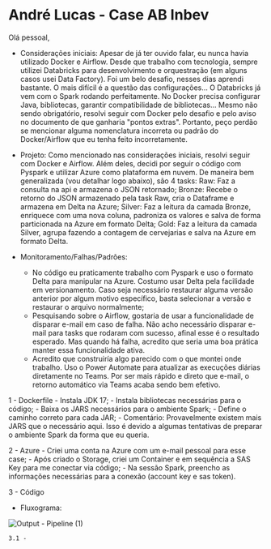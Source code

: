 # André Lucas - Case AB Inbev

Olá pessoal,

- Considerações iniciais:
    Apesar de já ter ouvido falar, eu nunca havia utilizado Docker e Airflow. Desde que trabalho com tecnologia, sempre utilizei Databricks para desenvolvimento e orquestração (em alguns casos usei Data Factory).
    Foi um belo desafio, nesses dias aprendi bastante. O mais difícil é a questão das configurações... O Databricks já vem com o Spark rodando perfeitamente. No Docker precisa configurar Java, bibliotecas, garantir compatibilidade de bibliotecas...
    Mesmo não sendo obrigatório, resolvi seguir com Docker pelo desafio e pelo aviso no documento de que ganharia "pontos extras".
    Portanto, peço perdão se mencionar alguma nomenclatura incorreta ou padrão do Docker/Airflow que eu tenha feito incorretamente.

- Projeto:
    Como mencionado nas considerações iniciais, resolvi seguir com Docker e Airflow. Além deles, decidi por seguir o código com Pyspark e utilizar Azure como plataforma em nuvem.
    De maneira bem generalizada (vou detalhar logo abaixo), são 4 tasks:
        Raw: Faz a consulta na api e armazena o JSON retornado;
        Bronze: Recebe o retorno do JSON armazenado pela task Raw, cria o Dataframe e armazena em Delta na Azure;
        Silver: Faz a leitura da camada Bronze, enriquece com uma nova coluna, padroniza os valores e salva de forma particionada na Azure em formato Delta;
        Gold: Faz a leitura da camada Silver, agrupa fazendo a contagem de cervejarias e salva na Azure em formato Delta.

- Monitoramento/Falhas/Padrões:
    - No código eu praticamente trabalho com Pyspark e uso o formato Delta para manipular na Azure. Costumo usar Delta pela facilidade em versionamento. Caso seja necessário restaurar alguma versão anterior por algum motivo específico, basta selecionar a versão e restaurar o arquivo normalmente;
    - Pesquisando sobre o Airflow, gostaria de usar a funcionalidade de disparar e-mail em caso de falha. Não acho necessário disparar e-mail para tasks que rodaram com sucesso, afinal esse é o resultado esperado. Mas quando há falha, acredito que seria uma boa prática manter essa funcionalidade ativa.
    - Acredito que construiría algo parecido com o que montei onde trabalho. Uso o Power Automate para atualizar as execuções diárias diretamente no Teams. Por ser mais rápido e direto que e-mail, o retorno automático via Teams acaba sendo bem efetivo.
 
1 - Dockerfile
    - Instala JDK 17;
    - Instala bibliotecas necessárias para o código;
    - Baixa os JARS necessários para o ambiente Spark;
    - Define o caminho correto para cada JAR;
    - Comentário: Provavelmente existem mais JARS que o necessário aqui. Isso é devido a algumas tentativas de preparar o ambiente Spark da forma que eu queria.

2 - Azure
    - Criei uma conta na Azure com um e-mail pessoal para esse case;
    - Após criado o Storage, criei um Container e em sequência a SAS Key para me conectar via código;
    - Na sessão Spark, preencho as informações necessárias para a conexão (account key e sas token).

3 - Código

- Fluxograma:

![Output - Pipeline (1)](https://github.com/user-attachments/assets/8653a2f9-8b09-4525-bffa-f109c10406db)

    3.1 - 
